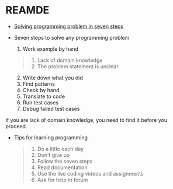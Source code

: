 # REAMDE 

- [Solving programming problem in seven steps](https://www.coursera.org/learn/java-programming/lecture/IpUp4/solving-programming-a-seven-step-approach)

- Seven steps to solve any programming problem
  1. Work example by hand
    >1. Lack of domain knowledge
    >2. The problem statement is unclear
  2. Write down what you did
  3. Find patterns
  4. Check by hand
  5. Translate to code
  6. Run test cases
  7. Debug failed test cases

If you are lack of domain knowledge, you need to find it before you proceed.

- Tips for learning programming

  >1. Do a little each day
  >2. Don't give up
  >3. Follow the seven steps
  >4. Read documentation
  >5. Use the live coding videos and assignments
  >6. Ask for help in forum
